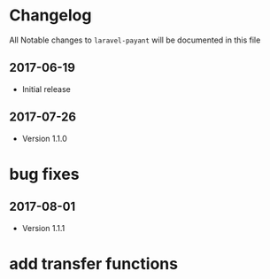 # Changelog

All Notable changes to `laravel-payant` will be documented in this file

## 2017-06-19
- Initial release

## 2017-07-26
- Version 1.1.0
# bug fixes

## 2017-08-01
- Version 1.1.1
# add transfer functions